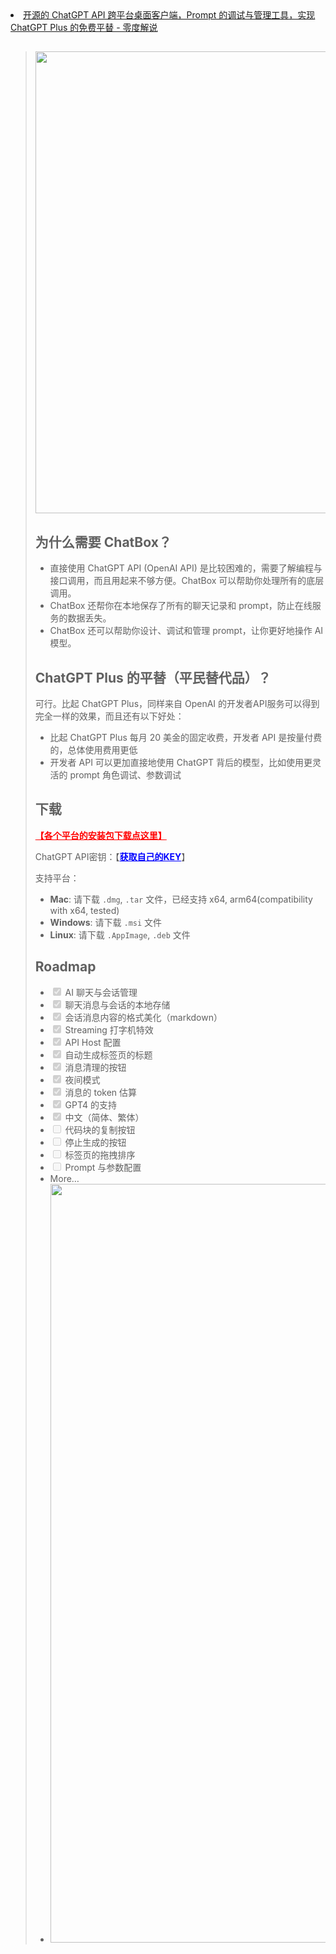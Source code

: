 <li><a href="https://www.freedidi.com/8875.html">开源的 ChatGPT API 跨平台桌面客户端，Prompt 的调试与管理工具，实现 ChatGPT Plus 的免费平替 - 零度解说</a></li>
<blockquote>
<h2 dir="auto"><a href="https://www.freedidi.com/wp-content/uploads/2023/03/demo3.gif"><img decoding="async" class="aligncenter wp-image-8877" src="https://www.freedidi.com/wp-content/uploads/2023/03/demo3.gif" alt="" width="988" height="739" /></a></h2>
<h2 dir="auto">为什么需要 ChatBox？</h2>
<ul dir="auto">
<li>直接使用 ChatGPT API (OpenAI API) 是比较困难的，需要了解编程与接口调用，而且用起来不够方便。ChatBox 可以帮助你处理所有的底层调用。</li>
<li>ChatBox 还帮你在本地保存了所有的聊天记录和 prompt，防止在线服务的数据丢失。</li>
<li>ChatBox 还可以帮助你设计、调试和管理 prompt，让你更好地操作 AI 模型。</li>
</ul>
<h2 dir="auto"><a id="user-content-chatgpt-plus-的平替平民替代品" class="anchor" href="https://github.com/Bin-Huang/chatbox/blob/main/README-CN.md#chatgpt-plus-%E7%9A%84%E5%B9%B3%E6%9B%BF%E5%B9%B3%E6%B0%91%E6%9B%BF%E4%BB%A3%E5%93%81" aria-hidden="true"></a>ChatGPT Plus 的平替（平民替代品）？</h2>
<p dir="auto">可行。比起 ChatGPT Plus，同样来自 OpenAI 的开发者API服务可以得到完全一样的效果，而且还有以下好处：</p>
<ul dir="auto">
<li>比起 ChatGPT Plus 每月 20 美金的固定收费，开发者 API 是按量付费的，总体使用费用更低</li>
<li>开发者 API 可以更加直接地使用 ChatGPT 背后的模型，比如使用更灵活的 prompt 角色调试、参数调试</li>
</ul>
<h2 dir="auto"><a id="user-content-下载" class="anchor" href="https://github.com/Bin-Huang/chatbox/blob/main/README-CN.md#%E4%B8%8B%E8%BD%BD" aria-hidden="true"></a>下载</h2>
<p dir="auto"><span style="color: #ff0000;"><strong><a style="color: #ff0000;" href="https://github.com/Bin-Huang/chatbox/releases">【各个平台的安装包下载点这里】</a></strong></span></p>
<p dir="auto">ChatGPT API密钥：【<strong><span style="color: #0000ff;"><a style="color: #0000ff;" href="https://platform.openai.com/account/api-keys">获取自己的KEY</a></span></strong>】</p>
<p dir="auto">支持平台：</p>
<ul dir="auto">
<li><strong>Mac</strong>: 请下载 <code>.dmg</code>, <code>.tar</code> 文件，已经支持 x64, arm64(compatibility with x64, tested)</li>
<li><strong>Windows</strong>: 请下载 <code>.msi</code> 文件</li>
<li><strong>Linux</strong>: 请下载 <code>.AppImage</code>, <code>.deb</code> 文件</li>
</ul>
<h2 dir="auto"><a id="user-content-roadmap" class="anchor" href="https://github.com/Bin-Huang/chatbox/blob/main/README-CN.md#roadmap" aria-hidden="true"></a>Roadmap</h2>
<ul class="contains-task-list">
<li class="task-list-item"><input id="" class="task-list-item-checkbox" checked="checked" disabled="disabled" type="checkbox" /> AI 聊天与会话管理</li>
<li class="task-list-item"><input id="" class="task-list-item-checkbox" checked="checked" disabled="disabled" type="checkbox" /> 聊天消息与会话的本地存储</li>
<li class="task-list-item"><input id="" class="task-list-item-checkbox" checked="checked" disabled="disabled" type="checkbox" /> 会话消息内容的格式美化（markdown）</li>
<li class="task-list-item"><input id="" class="task-list-item-checkbox" checked="checked" disabled="disabled" type="checkbox" /> Streaming 打字机特效</li>
<li class="task-list-item"><input id="" class="task-list-item-checkbox" checked="checked" disabled="disabled" type="checkbox" /> API Host 配置</li>
<li class="task-list-item"><input id="" class="task-list-item-checkbox" checked="checked" disabled="disabled" type="checkbox" /> 自动生成标签页的标题</li>
<li class="task-list-item"><input id="" class="task-list-item-checkbox" checked="checked" disabled="disabled" type="checkbox" /> 消息清理的按钮</li>
<li class="task-list-item"><input id="" class="task-list-item-checkbox" checked="checked" disabled="disabled" type="checkbox" /> 夜间模式</li>
<li class="task-list-item"><input id="" class="task-list-item-checkbox" checked="checked" disabled="disabled" type="checkbox" /> 消息的 token 估算</li>
<li class="task-list-item"><input id="" class="task-list-item-checkbox" checked="checked" disabled="disabled" type="checkbox" /> GPT4 的支持</li>
<li class="task-list-item"><input id="" class="task-list-item-checkbox" checked="checked" disabled="disabled" type="checkbox" /> 中文（简体、繁体）</li>
<li class="task-list-item"><input id="" class="task-list-item-checkbox" disabled="disabled" type="checkbox" /> 代码块的复制按钮</li>
<li class="task-list-item"><input id="" class="task-list-item-checkbox" disabled="disabled" type="checkbox" /> 停止生成的按钮</li>
<li class="task-list-item"><input id="" class="task-list-item-checkbox" disabled="disabled" type="checkbox" /> 标签页的拖拽排序</li>
<li class="task-list-item"><input id="" class="task-list-item-checkbox" disabled="disabled" type="checkbox" /> Prompt 与参数配置</li>
<li>More&#8230;</li>
<li><a href="https://www.freedidi.com/wp-content/uploads/2023/03/demo2.png"><img decoding="async" loading="lazy" class="aligncenter size-full wp-image-8876" src="https://www.freedidi.com/wp-content/uploads/2023/03/demo2.png" alt="" width="1719" height="1214" srcset="https://www.freedidi.com/wp-content/uploads/2023/03/demo2.png 1719w, https://www.freedidi.com/wp-content/uploads/2023/03/demo2-1020x720.png 1020w, https://www.freedidi.com/wp-content/uploads/2023/03/demo2-768x542.png 768w, https://www.freedidi.com/wp-content/uploads/2023/03/demo2-1536x1085.png 1536w, https://www.freedidi.com/wp-content/uploads/2023/03/demo2-520x367.png 520w, https://www.freedidi.com/wp-content/uploads/2023/03/demo2-940x664.png 940w" sizes="(max-width: 1719px) 100vw, 1719px" /></a></li>
</ul>
</blockquote>
